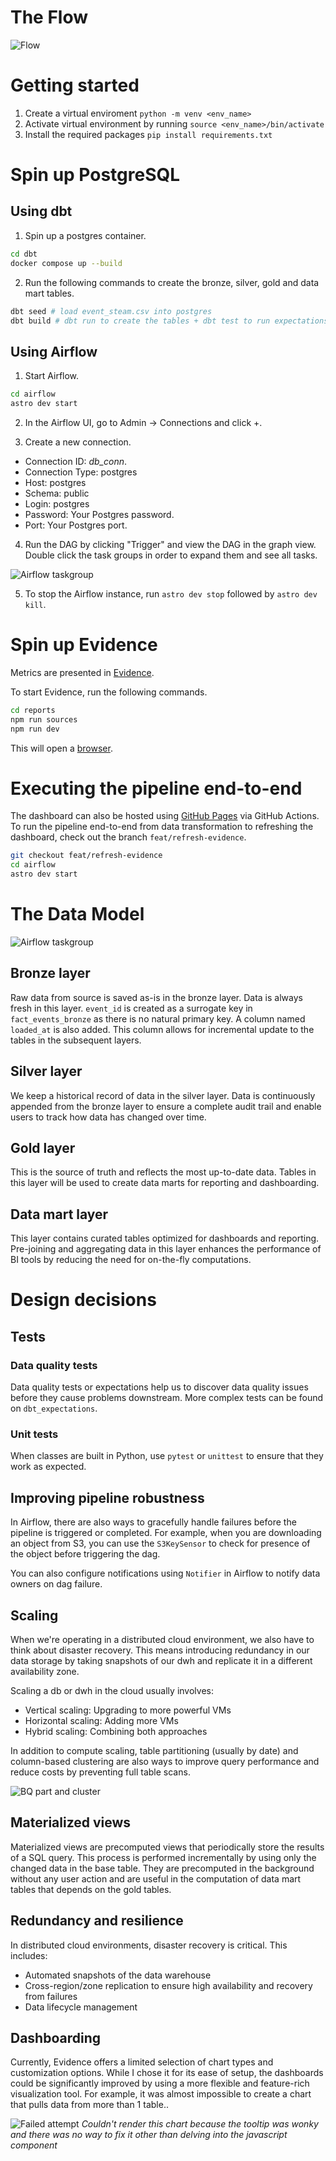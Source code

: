 # The Flow
![Flow](assets/flow.png)

# Getting started
1. Create a virtual enviroment `python -m venv <env_name>`
2. Activate virtual environment by running `source <env_name>/bin/activate`
3. Install the required packages `pip install requirements.txt`

# Spin up PostgreSQL
## Using dbt

1. Spin up a postgres container.
```bash
cd dbt
docker compose up --build
```
2. Run the following commands to create the bronze, silver, gold and data mart tables.

```bash
dbt seed # load event_steam.csv into postgres
dbt build # dbt run to create the tables + dbt test to run expectations
```


## Using Airflow
1. Start Airflow.
```bash
cd airflow
astro dev start
```

2. In the Airflow UI, go to Admin -> Connections and click +.

3. Create a new connection. 
- Connection ID: *db_conn*.
- Connection Type: postgres
- Host: postgres
- Schema: public
- Login: postgres
- Password: Your Postgres password.
- Port: Your Postgres port.

4. Run the DAG by clicking "Trigger" and view the DAG in the graph view. Double click the task groups in order to expand them and see all tasks.

![Airflow taskgroup](assets/airflow.png)

5. To stop the Airflow instance, run `astro dev stop` followed by `astro dev kill`.


# Spin up Evidence
Metrics are presented in [Evidence](https://evidence.dev). 

To start Evidence, run the following commands.
```bash
cd reports
npm run sources
npm run dev
```

This will open a [browser](http://localhost:3000).

# Executing the pipeline end-to-end
The dashboard can also be hosted using [GitHub Pages](https://rainycow.github.io/heymax/) via GitHub Actions.
To run the pipeline end-to-end from data transformation to refreshing the dashboard, check out the branch `feat/refresh-evidence`. 

```bash
git checkout feat/refresh-evidence
cd airflow
astro dev start
````


# The Data Model

![Airflow taskgroup](assets/dm.png)

## Bronze layer
Raw data from source is saved as-is in the bronze layer. Data is always fresh in this layer.
`event_id` is created as a surrogate key in `fact_events_bronze` as there is no natural primary key.
A column named `loaded_at` is also added. This column allows for incremental update to the tables in the subsequent layers.


## Silver layer
We keep a historical record of data in the silver layer. Data is continuously appended from the bronze layer to ensure a complete audit trail and enable users to track how data has changed over time.


## Gold layer
This is the source of truth and reflects the most up-to-date data. Tables in this layer will be used to create data marts for reporting and dashboarding.


## Data mart layer
This layer contains curated tables optimized for dashboards and reporting. Pre-joining and aggregating data in this layer enhances the performance of BI tools by reducing the need for on-the-fly computations.


# Design decisions

## Tests
### Data quality tests
Data quality tests or expectations help us to discover data quality issues before they cause problems downstream. More complex tests can be found on `dbt_expectations`.

### Unit tests
When classes are built in Python, use `pytest` or `unittest` to ensure that they work as expected.

## Improving pipeline robustness
In Airflow, there are also ways to gracefully handle failures before the pipeline is triggered or completed. For example, when you are downloading an object from S3, you can use the `S3KeySensor` to check for presence of the object before triggering the dag.

You can also configure notifications using `Notifier` in Airflow to notify data owners on dag failure.

## Scaling
When we're operating in a distributed cloud environment, we also have to think about disaster recovery. This means introducing redundancy in our data storage by taking snapshots of our dwh and replicate it in a different availability zone.

Scaling a db or dwh in the cloud usually involves:
- Vertical scaling: Upgrading to more powerful VMs
- Horizontal scaling: Adding more VMs 
- Hybrid scaling: Combining both approaches

In addition to compute scaling, table partitioning (usually by date) and column-based clustering are also ways to improve query performance and reduce costs by preventing full table scans.

![BQ part and cluster](assets/partandcluster.png)


## Materialized views
Materialized views are precomputed views that periodically store the results of a SQL query. This process is performed incrementally by using only the changed data in the base table. They are precomputed in the background without any user action and are useful in the computation of data mart tables that depends on the gold tables. 


## Redundancy and resilience
In distributed cloud environments, disaster recovery is critical. This includes:
- Automated snapshots of the data warehouse
- Cross-region/zone replication to ensure high availability and recovery from failures
- Data lifecycle management


## Dashboarding
Currently, Evidence offers a limited selection of chart types and customization options. While I chose it for its ease of setup, the dashboards could be significantly improved by using a more flexible and feature-rich visualization tool. For example, it was almost impossible to create a chart that pulls data from more than 1 table..


![Failed attempt](assets/growth.png)
*Couldn't render this chart because the tooltip was wonky and there was no way to fix it other than delving into the javascript component*

